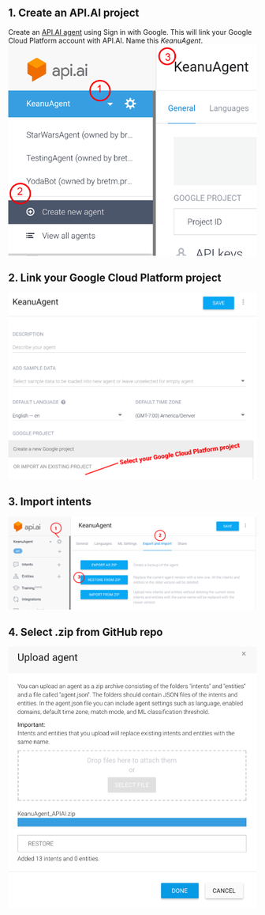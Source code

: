 ## 1. Create an API.AI project
Create an [API.AI agent](https://console.api.ai/) using Sign in with Google. This will link your Google Cloud Platform account with API.AI. Name this *KeanuAgent*.
![Create API.AI agent](./img/apiai_0_create_agent.png)

## 2. Link your Google Cloud Platform project
![Link GCP](./img/apiai_1_link.png)

## 3. Import intents
![Import intents](./img/apiai_2_import.png)

## 4. Select .zip from GitHub repo
![Select .zip](./img/apiai_3_file.png)
